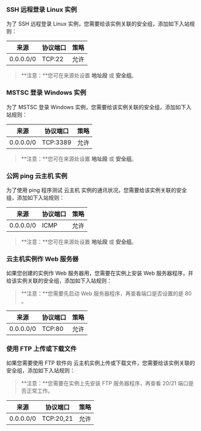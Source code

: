### SSH 远程登录 Linux 实例

为了 SSH 远程登录 Linux 实例，您需要给该实例关联的安全组，添加如下入站规则：

| 来源 | 协议端口 | 策略 | 
|---------|---------|---------|
| 0.0.0.0/0 | TCP:22 | 	允许 |
> **注意：**您可在来源处设置 **地址段** 或 **安全组**。

### MSTSC 登录 Windows 实例

为了 MSTSC 登录 Windows 实例，您需要给该实例关联的安全组，添加如下入站规则：

| 来源 | 协议端口 | 策略 | 
|---------|---------|---------|
| 0.0.0.0/0 | TCP:3389 | 	允许 |
 > **注意：**您可在来源处设置 **地址段** 或 **安全组**。
 
### 公网 ping 云主机 实例

为了使用 ping 程序测试 云主机 实例的通讯状况，您需要给该实例关联的安全组，添加如下入站规则：

| 来源 | 协议端口 | 策略 | 
|---------|---------|---------|
| 0.0.0.0/0  | ICMP | 	允许 |

> **注意：**您可在来源处设置 **地址段** 或 **安全组**。

### 云主机实例作 Web 服务器
如果您创建的实例作 Web 服务器用，您需要在实例上安装 Web 服务器程序，并给该实例关联的安全组，添加如下入站规则：

> **注意：**您需要先启动 Web 服务器程序，再查看端口是否设置的是 80 。

| 来源 | 协议端口 | 策略 | 
|---------|---------|---------|
| 0.0.0.0/0  | TCP:80 | 	允许 |

### 使用 FTP 上传或下载文件
如果您需要使用 FTP 软件向 云主机实例上传或下载文件，您需要给该实例关联的安全组，添加如下入站规则：

> **注意：**您需要在实例上先安装 FTP 服务器程序，再查看 20/21 端口是否正常工作。

| 来源 | 协议端口 | 策略 | 
|---------|---------|---------|
| 0.0.0.0/0  | TCP:20,21 | 	允许 |

